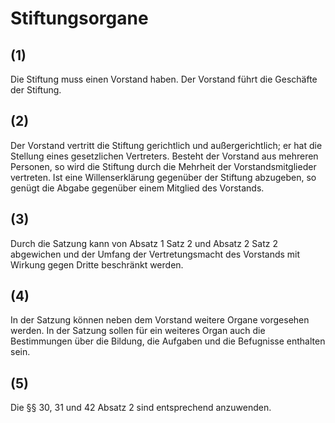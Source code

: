 # Stiftungsorgane



## (1)

 Die Stiftung muss einen Vorstand haben. Der Vorstand führt die Geschäfte der Stiftung.

## (2)

 Der Vorstand vertritt die Stiftung gerichtlich und außergerichtlich; er hat die Stellung eines gesetzlichen Vertreters. Besteht der Vorstand aus mehreren Personen, so wird die Stiftung durch die Mehrheit der Vorstandsmitglieder vertreten. Ist eine Willenserklärung gegenüber der Stiftung abzugeben, so genügt die Abgabe gegenüber einem Mitglied des Vorstands.

## (3)

 Durch die Satzung kann von Absatz 1 Satz 2 und Absatz 2 Satz 2 abgewichen und der Umfang der Vertretungsmacht des Vorstands mit Wirkung gegen Dritte beschränkt werden.

## (4)

 In der Satzung können neben dem Vorstand weitere Organe vorgesehen werden. In der Satzung sollen für ein weiteres Organ auch die Bestimmungen über die Bildung, die Aufgaben und die Befugnisse enthalten sein.

## (5)

 Die §§ 30, 31 und 42 Absatz 2 sind entsprechend anzuwenden. 

